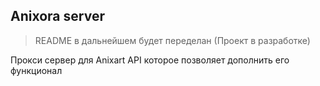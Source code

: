 ## Anixora server
> README в дальнейшем будет переделан (Проект в разработке)

Прокси сервер для Anixart API которое позволяет дополнить его функционал
